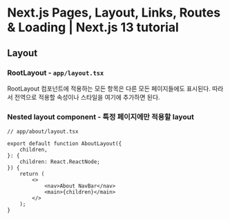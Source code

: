 # Next.js Pages, Layout, Links, Routes & Loading | Next.js 13 tutorial

## Layout

### RootLayout - `app/layout.tsx`

RootLayout 컴포넌트에 적용하는 모든 항목은 다른 모든 페이지들에도 표시된다.
따라서 전역으로 적용할 속성이나 스타일을 여기에 추가하면 된다.

### Nested layout component - 특정 페이지에만 적용할 layout

```tsx
// app/about/layout.tsx

export default function AboutLayout({
	children,
}: {
	children: React.ReactNode;
}) {
	return (
		<>
			<nav>About NavBar</nav>
			<main>{children}</main>
		</>
	);
}
```
